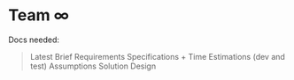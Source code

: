 # Team ∞

Docs needed:

> Latest Brief
> Requirements
> Specifications + Time Estimations (dev and test)
> Assumptions
> Solution Design
